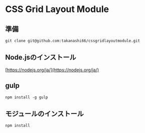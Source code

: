 # CSS Grid Layout Module

## 準備

```
git clone git@github.com:takanashi66/cssgridlayoutmodule.git
```

## Node.jsのインストール

[https://nodejs.org/ja/](https://nodejs.org/ja/)

## gulp

```
npm install -g gulp
```

## モジュールのインストール

```
npm install
```

